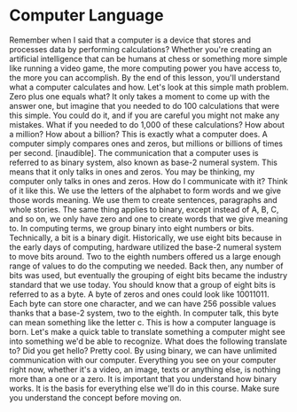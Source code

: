 # Computer Language

Remember when I said that a computer is a device that stores and processes data by performing calculations? Whether you're creating an artificial intelligence that can be humans at chess or something more simple like running a video game, the more computing power you have access to, the more you can accomplish. By the end of this lesson, you'll understand what a computer calculates and how. Let's look at this simple math problem. Zero plus one equals what? It only takes a moment to come up with the answer one, but imagine that you needed to do 100 calculations that were this simple. You could do it, and if you are careful you might not make any mistakes. What if you needed to do 1,000 of these calculations? How about a million? How about a billion? This is exactly what a computer does. A computer simply compares ones and zeros, but millions or billions of times per second. [inaudible]. The communication that a computer uses is referred to as binary system, also known as base-2 numeral system. This means that it only talks in ones and zeros. You may be thinking, my computer only talks in ones and zeros. How do I communicate with it? Think of it like this. We use the letters of the alphabet to form words and we give those words meaning. We use them to create sentences, paragraphs and whole stories. The same thing applies to binary, except instead of A, B, C, and so on, we only have zero and one to create words that we give meaning to. In computing terms, we group binary into eight numbers or bits. Technically, a bit is a binary digit. Historically, we use eight bits because in the early days of computing, hardware utilized the base-2 numeral system to move bits around. Two to the eighth numbers offered us a large enough range of values to do the computing we needed. Back then, any number of bits was used, but eventually the grouping of eight bits became the industry standard that we use today. You should know that a group of eight bits is referred to as a byte. A byte of zeros and ones could look like 10011011. Each byte can store one character, and we can have 256 possible values thanks that a base-2 system, two to the eighth. In computer talk, this byte can mean something like the letter c. This is how a computer language is born. Let's make a quick table to translate something a computer might see into something we'd be able to recognize. What does the following translate to? Did you get hello? Pretty cool. By using binary, we can have unlimited communication with our computer. Everything you see on your computer right now, whether it's a video, an image, texts or anything else, is nothing more than a one or a zero. It is important that you understand how binary works. It is the basis for everything else we'll do in this course. Make sure you understand the concept before moving on.